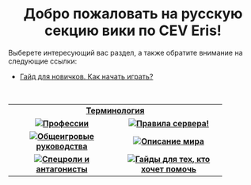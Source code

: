 <h1 align="center"> Добро пожаловать на русскую секцию вики по CEV Eris!</h1>
  
Выберете интересующий вас раздел, а также обратите внимание на следующие ссылки:
<br><ul>
  <li><a href="/contents/ru/g/beginner's_guide_ru.md">Гайд для новичков. Как начать играть?</a></li>
</ul> 
  <br>
  <table width="500" cellspacing="0" cellpadding="5">
  <tr>
    <td colspan=2 align="center"><b><a href="ru/term_ru.md">Терминология </a></b></td>
  </tr>
   <tr> 
     <td width="200" valign="center" align="center"><img src="https://i.imgur.com/ySpQRZO.png"><a href="ru/jobs_ru.md"><b>Профессии</b></a></td><td width="200" valign="center" align="center"><img src="https://i.imgur.com/jT1TdJl.png"><a href="ru/rules_ru.md"><b>Правила сервера!</b></td>
   </tr>
  <tr>
    <td width="200" valign="center" align="center"><img src="https://i.imgur.com/snZB4ko.png"><a href="ru/general_ru.md"><b>Общеигровые руководства</b></a></td><td width="200" valign="center" align="center"><img src="https://i.imgur.com/RtDLLGQ.png"><b><a href="ru/lore_ru.md">Описание мира</a></b></td>
  </tr>
  <tr>
    <td width="200" valign="center" align="center"><img src="https://i.imgur.com/YYXCRnk.png"><a href="ru/antag_ru.md"><b>Спецроли и антагонисты</b></a></td><td width="200" valign="center" align="center"><img src="https://i.imgur.com/Fr2Fq5H.png"><b><a href="ru/volunteers_ru.md">Гайды для тех, кто хочет помочь</a></b></td>
  </tr>
  </table>
